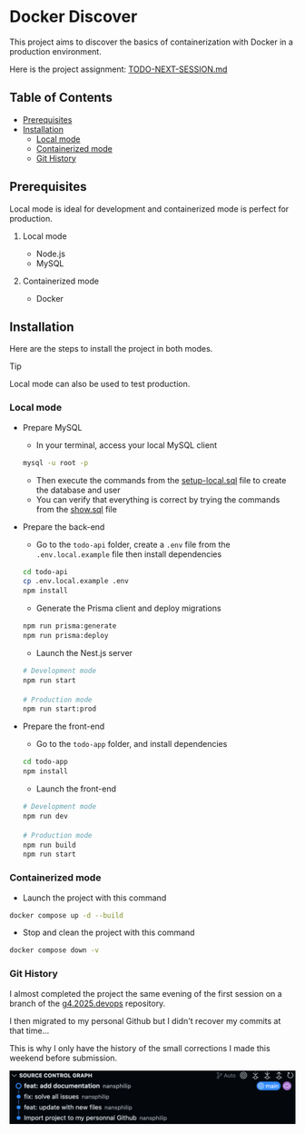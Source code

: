 # Docker Discover

This project aims to discover the basics of containerization with Docker in a production environment.

Here is the project assignment: [TODO-NEXT-SESSION.md](./TODO-NEXT-SESSION.md)

<h2>Table of Contents</h2>

- [Prerequisites](#prerequisites)
- [Installation](#installation)
  - [Local mode](#local-mode)
  - [Containerized mode](#containerized-mode)
  - [Git History](#git-history)

## Prerequisites

Local mode is ideal for development and containerized mode is perfect for production.

1. Local mode

    - Node.js
    - MySQL

2. Containerized mode

    - Docker

## Installation

Here are the steps to install the project in both modes.

> [!TIP]
> Local mode can also be used to test production.

### Local mode

- Prepare MySQL

    - In your terminal, access your local MySQL client

    ```bash
    mysql -u root -p
    ```

    - Then execute the commands from the [setup-local.sql](./todo-api/prisma/sql/setup-local.sql) file to create the database and user
    - You can verify that everything is correct by trying the commands from the [show.sql](./todo-api/prisma/sql/show.sql) file

- Prepare the back-end

    - Go to the `todo-api` folder, create a `.env` file from the `.env.local.example` file then install dependencies

    ```bash
    cd todo-api
    cp .env.local.example .env
    npm install
    ```

    - Generate the Prisma client and deploy migrations

    ```bash
    npm run prisma:generate
    npm run prisma:deploy
    ```

    - Launch the Nest.js server

    ```bash
    # Development mode
    npm run start

    # Production mode
    npm run start:prod
    ```

- Prepare the front-end

    - Go to the `todo-app` folder, and install dependencies

    ```bash
    cd todo-app
    npm install
    ```

    - Launch the front-end

    ```bash
    # Development mode
    npm run dev

    # Production mode
    npm run build
    npm run start
    ```

### Containerized mode

- Launch the project with this command

```bash
docker compose up -d --build
```

- Stop and clean the project with this command

```bash
docker compose down -v
```

### Git History

I almost completed the project the same evening of the first session on a branch of the [g4.2025.devops](https://github.com/DuperSope/g4.2025.devops) repository.

I then migrated to my personal Github but I didn't recover my commits at that time...

This is why I only have the history of the small corrections I made this weekend before submission.

![Git History](./git-history.png)
